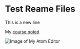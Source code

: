 # Test Reame Files

This is a new line

My [course noted](./notes.txt)

![Image of My Atom Editor](GitHub\web-dev-hw\Test\Images\Screenshot.png)
